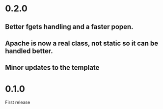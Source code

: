 # 0.2.0

## Better fgets handling and a faster popen.

## Apache is now a real class, not static so it can be handled better.

## Minor updates to the template

# 0.1.0

First release
